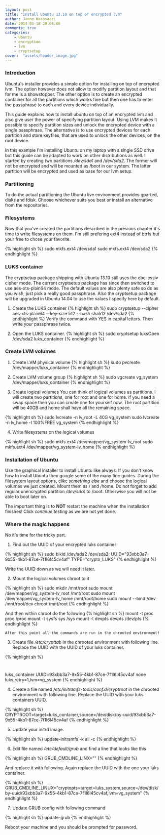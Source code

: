 ```yaml
---
layout: post
title: "Install Ubuntu 13.10 on top of encrypted lvm"
author: Janne Haapsaari
date: 2014-03-18 20:08:00
comments: true
categories:
    - Ubuntu
    - encryption
    - lvm
    - cryptsetup
cover:  "assets/header_image.jpg"
---
```


### Introduction
Ubuntu's installer provides a simple option for installing on top of encrypted
lvm. The option however does not allow to modify partition layout and that for
me is a showstopper. The other option is to create an encrypted container for
all the partitions which works fine but then one has to enter the passphrase
to each and every device individually.

This guide explains how to install ubuntu on top of an encrypted lvm and also
give user the power of specifying partition layout. Using LVM makes it
possible to specify partition sizes and unlock the encrypted device with a
single passphrase. The alternative is to use encrypted devices for each
partition and store keyfiles, that are used to unlock the other devices, on
the root device.

In this example I'm installing Ubuntu on my laptop with a single SSD drive but
this guide can be adapted to work on other distributions as well. I started by
creating two partitions */dev/sda1* and */dev/sda2*. The former will not be
encrypted and will be mounted as /boot in our system. The latter partition will
be encrypted and used as base for our lvm setup.

### Partitioning
To do the actual partitioning the Ubuntu live environment provides gparted,
disks and fdisk. Choose whichever suits you best or install an alternative
from the repositories.

### Filesystems
Now that you've created the partitions described in the previous chapter it's
time to write filesystems on them. I'm still prefering ext4 instead of btrfs
but your free to chose your favorite.

{% highlight sh %}
sudo mkfs.ext4 /dev/sda1
sudo mkfs.ext4 /dev/sda2
{% endhighlight %}

### LUKS container

The cryptsetup package shipping with Ubuntu 13.10 still uses the cbc-essiv
cipher mode. The current cryptsetup package has since then switched to use
aes-xts-plain64 mode. The default values are also plenty safe so do as you
wish, just pick a really good passphrase. Also the cryptsetup package will
be upgraded in Ubuntu 14.04 to use the values I specify here by default.

1. Create the LUKS container
{% highlight sh %}
  sudo cryptsetup --cipher aes-xts-plain64 --key-size 512 --hash sha512 /dev/sda2
{% endhighlight %}
Verify the command with YES in capital letters. Then write your passphrase twice.

2. Open the LUKS container.
{% highlight sh %}
sudo cryptsetup luksOpen /dev/sda2 luks_container
{% endhighlight %}

### Create LVM volumes

1. Create LVM physical volume
{% highlight sh %}
sudo pvcreate /dev/mapper/luks_container
{% endhighlight %}

2. Create LVM volume group
{% highlight sh %}
sudo vgcreate vg_system /dev/mapper/luks_container
{% endhighlight %}

3.  Create logical volumes
    You can think of logical volumes as partitions. I will create two
    partitions, one for root and one for home. If you need a swap space then you
    can create one for yourself now. The root partition will be 40GB and home
    shall have all the remaining space.

{% highlight sh %}
sudo lvcreate -n lv_root -L 40G vg_system
sudo lvcreate -n lv_home -l 100%FREE vg_system
{% endhighlight %}

4.  Write filesystems on the logical volumes

{% highlight sh %}
sudo mkfs.ext4 /dev/mapper/vg_system-lv_root
sudo mkfs.ext4 /dev/mapper/vg_system-lv_home
{% endhighlight %}

### Installation of Ubuntu
Use the graphical installer to install Ubuntu like always. If you don't know
how to install Ubuntu then google some of the many fine guides. During the
filesystem layout options, clikc *something else* and choose the logical
volumes we just created. Mount them as / and /home. Do not forget to add
regular unencrypted partition */dev/sda1* to /boot. Otherwise you will not be
able to boot later on.

The important thing is to **NOT** restart the machine when the installation
finishes! Click *continue testing* as we are not yet done.

### Where the magic happens
No it's time for the tricky part.

1.  Find out the UUID of your encrypted luks container

{% highlight sh %}
sudo blkid /dev/sda2
/dev/sda2: UUID="93xbb3a7-9x55-4kb1-87ce-7f1l6l45cv4af" TYPE="crypto_LUKS"
{% endhighlight %}

  Write the UUID down as we will need it later.

2. Mount the logical volumes chroot to it

{% highlight sh %}
        sudo mkdir /mnt/root
        sudo mount /dev/mapper/vg_system-lv_root /mnt/root
        sudo mount /dev/mapper/vg_system-lv_home /mnt/root/home
        sudo mount --bind /dev /mnt/root/dev
        chroot /mnt/root
{% endhighlight %}

And then within chroot do the following
{% highlight sh %}
mount -t proc proc /proc
mount -t sysfs sys /sys
mount -t devpts devpts /dev/pts
{% endhighlight %}

    After this point all the commands are run in the chrooted environment!

3. Create file */etc/crypttab* in the chrooted environment with following line.
Replace the UUID with the UUID of your luks container.

{% highlight sh %}
# <target name> <source device> <key file> <options>
luks_container UUID=93xbb3a7-9x55-4kb1-87ce-7f1l6l45cv4af none luks,retry=1,lvm=vg_system
{% endhighlight %}

4. Create a file named */etc/initramfs-tools/conf.d/cryptroot* in the chrooted
environment with following line. Replace the UUID with your luks containers
UUID.

{% highlight sh %}
CRYPTROOT=target=luks_container,source=/dev/disk/by-uuid/93xbb3a7-9x55-4kb1-87ce-7f1l6l45cv4af
{% endhighlight %}

5. Update your initrd image.

{% highlight sh %}
update-initramfs -k all -c
{% endhighlight %}

6. Edit file named */etc/default/grub* and find a line that looks like this

{% highlight sh %}
GRUB_CMDLINE_LINX=""
{% endhighlight %}

And replace it with following. Again replace the UUID with the one your luks container.

{% highlight sh %}
GRUB_CMDLINE_LINUX="cryptopts=target=luks_system,source=/dev/disk/by-uuid/93xbb3a7-9x55-4kb1-87ce-7f1l6l45cv4af,lvm=vg_system"
{% endhighlight %}

7. Update GRUB config with following command

{% highlight sh %}
update-grub
{% endhighlight %}

Reboot your machine and you should be prompted for password.
